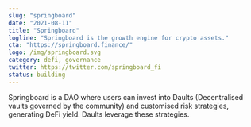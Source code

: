 ```yaml
---
slug: "springboard"
date: "2021-08-11"
title: "Springboard"
logline: "Springboard is the growth engine for crypto assets."
cta: "https://springboard.finance/"
logo: /img/springboard.svg
category: defi, governance
twitter: https://twitter.com/springboard_fi
status: building
---
```


Springboard is a DAO where users can invest into Daults (Decentralised vaults governed by the community) and customised risk strategies, generating DeFi yield. Daults leverage these strategies.

